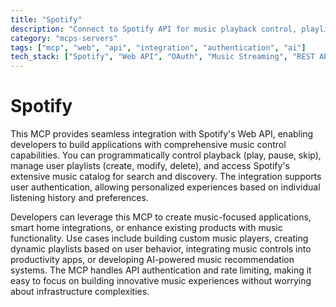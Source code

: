 ```yaml
---
title: "Spotify"
description: "Connect to Spotify API for music playback control, playlist management, and personalized music experiences"
category: "mcps-servers"
tags: ["mcp", "web", "api", "integration", "authentication", "ai"]
tech_stack: ["Spotify", "Web API", "OAuth", "Music Streaming", "REST API"]
---
```


# Spotify

This MCP provides seamless integration with Spotify's Web API, enabling developers to build applications with comprehensive music control capabilities. You can programmatically control playback (play, pause, skip), manage user playlists (create, modify, delete), and access Spotify's extensive music catalog for search and discovery. The integration supports user authentication, allowing personalized experiences based on individual listening history and preferences.

Developers can leverage this MCP to create music-focused applications, smart home integrations, or enhance existing products with music functionality. Use cases include building custom music players, creating dynamic playlists based on user behavior, integrating music controls into productivity apps, or developing AI-powered music recommendation systems. The MCP handles API authentication and rate limiting, making it easy to focus on building innovative music experiences without worrying about infrastructure complexities.
